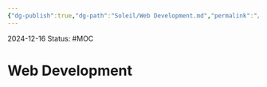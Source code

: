 ```yaml
---
{"dg-publish":true,"dg-path":"Soleil/Web Development.md","permalink":"/soleil/web-development/","created":"2024-12-16T16:52:21.492+08:00","updated":"2024-12-17T15:47:46.422+08:00"}
---
```


2024-12-16
Status: #MOC
# Web Development
